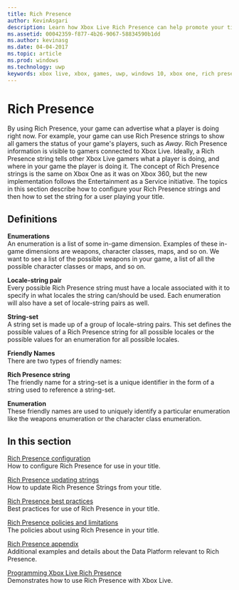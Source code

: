 ```yaml
---
title: Rich Presence
author: KevinAsgari
description: Learn how Xbox Live Rich Presence can help promote your title.
ms.assetid: 00042359-f877-4b26-9067-58834590b1dd
ms.author: kevinasg
ms.date: 04-04-2017
ms.topic: article
ms.prod: windows
ms.technology: uwp
keywords: xbox live, xbox, games, uwp, windows 10, xbox one, rich presence
---
```


# Rich Presence

By using Rich Presence, your game can advertise what a player is doing right now. For example, your game can use Rich Presence strings to show all gamers the status of your game's players, such as *Away*. Rich Presence information is visible to gamers connected to Xbox Live. Ideally, a Rich Presence string tells other Xbox Live gamers what a player is doing, and where in your game the player is doing it. The concept of Rich Presence strings is the same on Xbox One as it was on Xbox 360, but the new implementation follows the Entertainment as a Service initiative. The topics in this section describe how to configure your Rich Presence strings and then how to set the string for a user playing your title.


## Definitions

**Enumerations**  
An enumeration is a list of some in-game dimension. Examples of these in-game dimensions are weapons, character classes, maps, and so on. We want to see a list of the possible weapons in your game, a list of all the possible character classes or maps, and so on.

**Locale-string pair**  
Every possible Rich Presence string must have a locale associated with it to specify in what locales the string can/should be used. Each enumeration will also have a set of locale-string pairs as well.

**String-set**  
A string set is made up of a group of locale-string pairs. This set defines the possible values of a Rich Presence string for all possible locales or the possible values for an enumeration for all possible locales.

**Friendly Names**  
There are two types of friendly names:

**Rich Presence string**  
The friendly name for a string-set is a unique identifier in the form of a string used to reference a string-set.

**Enumeration**  
These friendly names are used to uniquely identify a particular enumeration like the weapons enumeration or the character class enumeration.


## In this section

[Rich Presence configuration](rich-presence-strings-configuration.md)  
How to configure Rich Presence for use in your title.

[Rich Presence updating strings](rich-presence-strings-updating-strings.md)  
How to update Rich Presence Strings from your title.

[Rich Presence best practices](rich-presence-strings-best-practices.md)  
Best practices for use of Rich Presence in your title.

[Rich Presence policies and limitations](rich-presence-strings-policies-and-limitations.md)  
The policies about using Rich Presence in your title.

[Rich Presence appendix](rich-presence-strings-appendix.md)  
Additional examples and details about the Data Platform relevant to Rich Presence.

[Programming Xbox Live Rich Presence](programming-rich-presence.md)  
Demonstrates how to use Rich Presence with Xbox Live.
